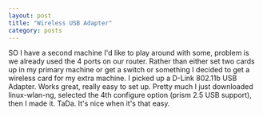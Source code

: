 ```yaml
---
layout: post
title: "Wireless USB Adapter"
category: posts
---
```

SO I have a second machine I'd like to play around with some, problem is we already used the 4 ports on our router. Rather than either set two cards up in my primary machine or get a switch or something I decided to get a wireless card for my extra machine. I picked up a D-Link 802.11b USB Adapter. Works great, really easy to set up. Pretty much I just downloaded linux-wlan-ng, selected the 4th configure option (prism 2.5 USB support), then I made it. TaDa. It's nice when it's that easy.
